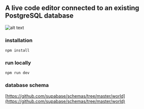 ## A live code editor connected to an existing PostgreSQL database

![alt text](https://raw.githubusercontent.com/supabase/supabase/master/examples/world/screenshot.png 'screenshot of example')

### installation

`npm install`

### run locally

`npm run dev`

### database schema

[https://github.com/supabase/schemas/tree/master/world](https://github.com/supabase/schemas/tree/master/world)
